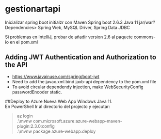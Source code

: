 # gestionartapi
Inicializar spring boot initialzr con Maven Spring boot 2.6.3 Java 11 jar/war?
Dependencies> Spring Web, MySQL Driver, Spring Data JDBC

Si problemas en IntelliJ, probar de añadir version 2.6 al paquete commons-io en el pom.xml

## Adding JWT Authentication and Authorization to the API
- https://www.javainuse.com/spring/boot-jwt
- Need to add the javax.xml.bind jaxb-api dependency to the pom.xml file
- To avoid circular dependendy injection, make WebSecurityConfig passwordEncoder static.

##Deploy to Azure 
Nueva Web App Windows Java 11.<br />
En PowerShell Ir al directorio del projecto y ejecutar:

>az login<br/>
>.\mvnw com.microsoft.azure:azure-webapp-maven-plugin:2.3.0:config<br/>
>.\mvnw package azure-webapp:deploy<br/>
